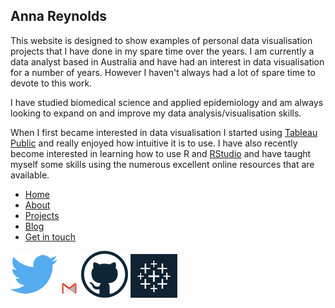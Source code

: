 ## Anna Reynolds

This website is designed to show examples of personal data visualisation projects that I have done in my spare time over the years. I am currently a data analyst based in Australia and have had an interest in data visualisation for a number of years. However I haven't always had a lot of spare time to devote to this work.  

I have studied biomedical science and applied epidemiology and am always looking to expand on and improve my data analysis/visualisation skills.  

When I first became interested in data visualisation I started using [Tableau Public](https://public.tableau.com/s/) and really enjoyed how intuitive it is to use. I have also recently become interested in learning how to use R and [RStudio](https://www.rstudio.com/) and have taught myself some skills using the numerous excellent online resources that are available.  

* [Home](index.html)
* [About](About.html)
* [Projects](Projects.html)
* [Blog](Blog.html)
* [Get in touch](Getintouch.html)

![Twitter](images/twitter.png) ![Email](images/gmail.png) ![Github](images/github.png)
![Tableau](images/Tableau.png)
